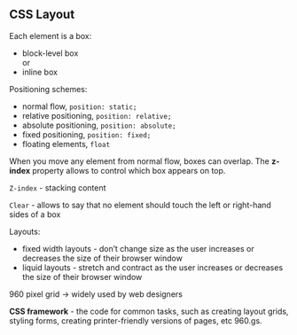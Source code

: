 ## CSS Layout

Each element is a box:   
- block-level box   
or   
- inline box  

Positioning schemes:    
- normal flow, `position: static;`
- relative positioning, `position: relative;`
- absolute positioning, `position: absolute;`
- fixed positioning, `position: fixed;`
- floating elements, `float`

When you move any element from normal flow, boxes can overlap. The **z-index** property allows to control which box appears on top.   

`Z-index` - stacking content   

`Clear` - allows to say that no element should touch the left or right-hand sides of a box    

Layouts:     
- fixed width layouts - don’t change size as the user increases or decreases the size of their browser window   
- liquid layouts - stretch and contract as the user increases or decreases the size of their browser window   

960 pixel grid -> widely used by web designers    

**CSS framework** - the code for common tasks, such as creating layout grids, styling forms, creating printer-friendly versions of pages, etc
960.gs.   
